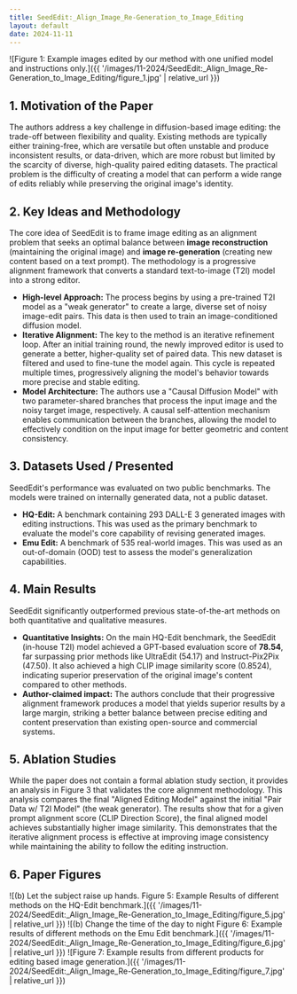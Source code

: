 ```yaml
---
title: SeedEdit:_Align_Image_Re-Generation_to_Image_Editing
layout: default
date: 2024-11-11
---
```

![Figure 1: Example images edited by our method with one unified model and instructions only.]({{ '/images/11-2024/SeedEdit:_Align_Image_Re-Generation_to_Image_Editing/figure_1.jpg' | relative_url }})
## 1. Motivation of the Paper
The authors address a key challenge in diffusion-based image editing: the trade-off between flexibility and quality. Existing methods are typically either training-free, which are versatile but often unstable and produce inconsistent results, or data-driven, which are more robust but limited by the scarcity of diverse, high-quality paired editing datasets. The practical problem is the difficulty of creating a model that can perform a wide range of edits reliably while preserving the original image's identity.

## 2. Key Ideas and Methodology
The core idea of SeedEdit is to frame image editing as an alignment problem that seeks an optimal balance between **image reconstruction** (maintaining the original image) and **image re-generation** (creating new content based on a text prompt). The methodology is a progressive alignment framework that converts a standard text-to-image (T2I) model into a strong editor.

- **High-level Approach:** The process begins by using a pre-trained T2I model as a "weak generator" to create a large, diverse set of noisy image-edit pairs. This data is then used to train an image-conditioned diffusion model.
- **Iterative Alignment:** The key to the method is an iterative refinement loop. After an initial training round, the newly improved editor is used to generate a better, higher-quality set of paired data. This new dataset is filtered and used to fine-tune the model again. This cycle is repeated multiple times, progressively aligning the model's behavior towards more precise and stable editing.
- **Model Architecture:** The authors use a "Causal Diffusion Model" with two parameter-shared branches that process the input image and the noisy target image, respectively. A causal self-attention mechanism enables communication between the branches, allowing the model to effectively condition on the input image for better geometric and content consistency.

## 3. Datasets Used / Presented
SeedEdit's performance was evaluated on two public benchmarks. The models were trained on internally generated data, not a public dataset.

- **HQ-Edit:** A benchmark containing 293 DALL-E 3 generated images with editing instructions. This was used as the primary benchmark to evaluate the model's core capability of revising generated images.
- **Emu Edit:** A benchmark of 535 real-world images. This was used as an out-of-domain (OOD) test to assess the model's generalization capabilities.

## 4. Main Results
SeedEdit significantly outperformed previous state-of-the-art methods on both quantitative and qualitative measures.

- **Quantitative Insights:** On the main HQ-Edit benchmark, the SeedEdit (in-house T2I) model achieved a GPT-based evaluation score of **78.54**, far surpassing prior methods like UltraEdit (54.17) and Instruct-Pix2Pix (47.50). It also achieved a high CLIP image similarity score (0.8524), indicating superior preservation of the original image's content compared to other methods.
- **Author-claimed impact:** The authors conclude that their progressive alignment framework produces a model that yields superior results by a large margin, striking a better balance between precise editing and content preservation than existing open-source and commercial systems.

## 5. Ablation Studies
While the paper does not contain a formal ablation study section, it provides an analysis in Figure 3 that validates the core alignment methodology. This analysis compares the final "Aligned Editing Model" against the initial "Pair Data w/ T2I Model" (the weak generator). The results show that for a given prompt alignment score (CLIP Direction Score), the final aligned model achieves substantially higher image similarity. This demonstrates that the iterative alignment process is effective at improving image consistency while maintaining the ability to follow the editing instruction.

## 6. Paper Figures
![(b) Let the subject raise up hands. Figure 5: Example Results of different methods on the HQ-Edit benchmark.]({{ '/images/11-2024/SeedEdit:_Align_Image_Re-Generation_to_Image_Editing/figure_5.jpg' | relative_url }})
![(b) Change the time of the day to night Figure 6: Example results of different methods on the Emu Edit benchmark.]({{ '/images/11-2024/SeedEdit:_Align_Image_Re-Generation_to_Image_Editing/figure_6.jpg' | relative_url }})
![Figure 7: Example results from different products for editing based image generation.]({{ '/images/11-2024/SeedEdit:_Align_Image_Re-Generation_to_Image_Editing/figure_7.jpg' | relative_url }})
